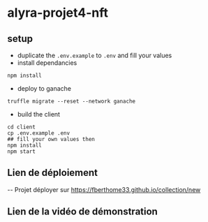 # alyra-projet4-nft

## setup

- duplicate the `.env.example` to `.env` and fill your values
- install dependancies
```
npm install
```
- deploy to ganache 
```
truffle migrate --reset --network ganache
```
- build the client
```
cd client
cp .env.example .env
## fill your own values then
npm install
npm start
```

## Lien de déploiement
-- Projet déployer sur https://fberthome33.github.io/collection/new

## Lien de la vidéo de démonstration
